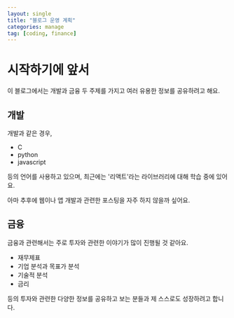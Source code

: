 ```yaml
---
layout: single
title: "블로그 운영 계획"
categories: manage
tag: [coding, finance]
---
```

# 시작하기에 앞서

이 블로그에서는 개발과 금융 두 주제를 가지고 여러 유용한 정보를 공유하려고 해요.

## 개발

개발과 같은 경우,

- C
- python
- javascript

등의 언어를 사용하고 있으며, 최근에는 '리액트'라는 라이브러리에 대해 학습 중에 있어요.

아마 추후에 웹이나 앱 개발과 관련한 포스팅을 자주 하지 않을까 싶어요.

## 금융

금융과 관련해서는 주로 투자와 관련한 이야기가 많이 진행될 것 같아요.

- 재무제표
- 기업 분석과 목표가 분석
- 기술적 분석
- 금리

등의 투자와 관련한 다양한 정보를 공유하고 보는 분들과 제 스스로도 성장하려고 합니다.